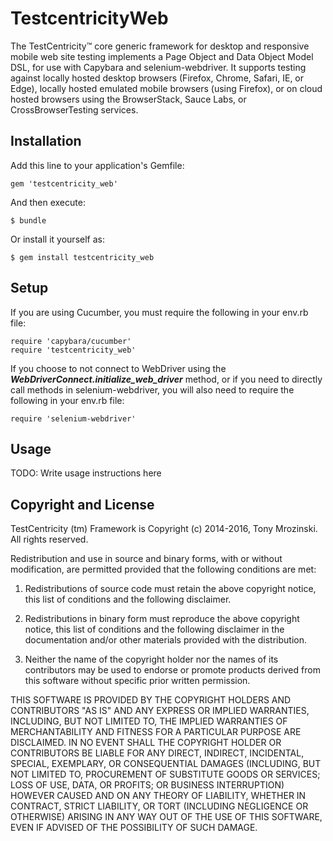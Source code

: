 # TestcentricityWeb

The TestCentricity™ core generic framework for desktop and responsive mobile web site testing implements a Page Object 
and Data Object Model DSL, for use with Capybara and selenium-webdriver. It supports testing against locally hosted
desktop browsers (Firefox, Chrome, Safari, IE, or Edge), locally hosted emulated mobile browsers (using Firefox), or 
on cloud hosted browsers using the BrowserStack, Sauce Labs, or CrossBrowserTesting services.


## Installation

Add this line to your application's Gemfile:

    gem 'testcentricity_web'

And then execute:

    $ bundle

Or install it yourself as:

    $ gem install testcentricity_web


## Setup

If you are using Cucumber, you must require the following in your env.rb file:

    require 'capybara/cucumber'
    require 'testcentricity_web'
    
If you choose to not connect to WebDriver using the ***WebDriverConnect.initialize_web_driver*** method, or if you need to 
directly call methods in selenium-webdriver, you will also need to require the following in your env.rb file:

    require 'selenium-webdriver'



## Usage

TODO: Write usage instructions here



## Copyright and License

TestCentricity (tm) Framework is Copyright (c) 2014-2016, Tony Mrozinski.
All rights reserved.


Redistribution and use in source and binary forms, with or without
modification, are permitted provided that the following conditions are met:

1. Redistributions of source code must retain the above copyright notice,
this list of conditions and the following disclaimer.

2. Redistributions in binary form must reproduce the above copyright
notice, this list of conditions and the following disclaimer in the
documentation and/or other materials provided with the distribution.

3. Neither the name of the copyright holder nor the names of its contributors
may be used to endorse or promote products derived from this software without
specific prior written permission.

THIS SOFTWARE IS PROVIDED BY THE COPYRIGHT HOLDERS AND CONTRIBUTORS "AS IS" AND
ANY EXPRESS OR IMPLIED WARRANTIES, INCLUDING, BUT NOT LIMITED TO, THE IMPLIED
WARRANTIES OF MERCHANTABILITY AND FITNESS FOR A PARTICULAR PURPOSE ARE DISCLAIMED.
IN NO EVENT SHALL THE COPYRIGHT HOLDER OR CONTRIBUTORS BE LIABLE FOR ANY DIRECT,
INDIRECT, INCIDENTAL, SPECIAL, EXEMPLARY, OR CONSEQUENTIAL DAMAGES (INCLUDING, BUT
NOT LIMITED TO, PROCUREMENT OF SUBSTITUTE GOODS OR SERVICES; LOSS OF USE, DATA,
OR PROFITS; OR BUSINESS INTERRUPTION) HOWEVER CAUSED AND ON ANY THEORY OF LIABILITY,
WHETHER IN CONTRACT, STRICT LIABILITY, OR TORT (INCLUDING NEGLIGENCE OR OTHERWISE)
ARISING IN ANY WAY OUT OF THE USE OF THIS SOFTWARE, EVEN IF ADVISED OF THE
POSSIBILITY OF SUCH DAMAGE.
